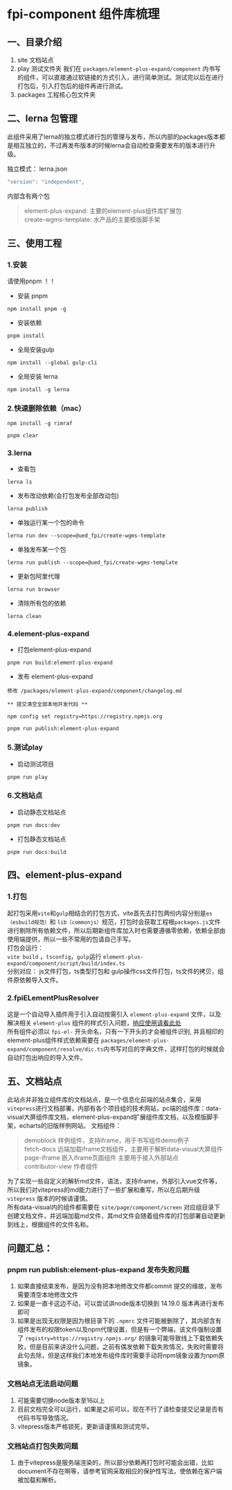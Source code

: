 <!--
 * @Author: mjh
 * @Date: 2023-10-08 11:53:40
 * @LastEditors: mjh
 * @LastEditTime: 2023-10-08 16:34:57
 * @Description: 
-->
# fpi-component 组件库梳理

## 一、目录介绍
1. site 文档站点
2. play 测试文件夹 我们在 `packages/element-plus-expand/component` 内书写的组件，可以直接通过软链接的方式引入，进行简单测试。测试完以后在进行打包后，引入打包后的组件再进行测试。
3. packages 工程核心包文件夹


## 二、lerna 包管理
此组件采用了lerna的独立模式进行包的管理与发布，所以内部的packages版本都是相互独立的，不过再发布版本的时候lerna会自动检查需要发布的版本进行升级。

独立模式：
lerna.json
```js
"version": "independent",
```

内部含有两个包
>element-plus-expand: 主要的element-plus组件库扩展包  
>create-wgms-template: 水产品的主要模版脚手架


## 三、使用工程

### 1.安装
请使用pnpm ！！

- 安装 pnpm

```
npm install pnpm -g
```

- 安装依赖

```
pnpm install
```
- 全局安装gulp
```
npm install --global gulp-cli
```
- 全局安装 lerna
```
npm install -g lerna
```

### 2.快速删除依赖（mac）
```
npm install -g rimraf 

pnpm clear
```

### 3.lerna
- 查看包
```
lerna ls
```
- 发布改动依赖(会打包发布全部改动包)
```
lerna publish
```
- 单独运行某一个包的命令
```
lerna run dev --scope=@ued_fpi/create-wgms-template
```

- 单独发布某一个包
```
lerna run publish --scope=@ued_fpi/create-wgms-template
```

- 更新包阿里代理
```
lerna run browser
```

- 清除所有包的依赖
```
lerna clean
```


### 4.element-plus-expand

- 打包element-plus-expand

```
pnpm run build:element-plus-expand
```

- 发布 element-plus-expand

```
修改 /packages/element-plus-expand/component/changelog.md 

** 提交清空全部本地开发代码 **

npm config set registry=https://registry.npmjs.org

pnpm run publish:element-plus-expand
```
### 5.测试play

- 启动测试项目

```
pnpm run play
```

### 6.文档站点

- 启动静态文档站点

```
pnpm run docs:dev
```

- 打包静态文档站点

``` 
pnpm run docs:build
```


## 四、element-plus-expand 
### 1.打包
起打包采用`vite`和`gulp`相结合的打包方式，vite首先去打包两份内容分别是`es（esbuild规范）`和 `lib（commonjs）`规范，打包时会获取工程根`packages.js`文件进行剔除所有依赖文件，所以后期新组件库加入时也需要遵循零依赖，依赖全部由使用端提供，所以一些不常用的包请自己手写。  
打包会运行：  
`vite build` ，`tsconfig`，`gulp`运行 `element-plus-expand/component/script/build/index.ts`   
分别对应： js文件打包，ts类型打包和 gulp操作css文件打包，ts文件的拷贝，组件原依赖导入文件。
### 2.fpiELementPlusResolver
这是一个自动导入插件用于引入自动按需引入 `element-plus-expand` 文件，以及解决相关 `element-plus` 组件的样式引入问题，[响应使用请看此处](https://freedom-fj.github.io/element-plus-expand/page/component/element-plus-expand/quickstart.html#_2-%E5%8A%A8%E6%80%81%E6%8C%89%E9%9C%80%E5%BC%95%E5%85%A5)  
所有组件必须以 `fpi-el-` 开头命名，只有一下开头的才会被组件识别, 并且相印的element-plus组件样式依赖需要在 `packages/element-plus-expand/component/resolve/dic.ts`内书写对应的字典文件，这样打包的时候就会自动打包出响应的导入文件。

## 五、文档站点
此站点并非独立组件库的文档站点，是一个信息化前端的站点集合，采用`vitepress`进行文档部署，内部有各个项目组的技术网站，pc端的组件库：data-visual大屏组件库文档，element-plus-expand扩展组件库文档，以及模版脚手架，echarts的旧版样例网站。
文档组件：
> demoblock 样例组件，支持iframe，用于书写组件demo例子  
> fetch-docs 远端加载iframe文档组件，主要用于解析data-visual大屏组件  
> page-iframe 嵌入iframe页面组件 主要用于接入外部站点  
> contributor-view 作者组件   

为了实现一些自定义的解析md文件，语法，支持iframe，外部引入vue文件等，所以我们对vitepress的md能力进行了一些扩展和重写，所以在后期升级 `vitepress` 版本的时候请谨慎。  
所有data-visual内的组件都需要在 `site/page/component/screen` 对应组目录下创建文档文件，并远端加载md文件，其md文件会随着组件库的打包部署自动更新到线上，根据组件的文件名称。  

## 问题汇总：

### pnpm run publish:element-plus-expand 发布失败问题
1. 如果直接结束发布，是因为没有把本地修改文件都commit 提交的缘故，发布需要清空本地修改文件
2. 如果是一直卡这边不动，可以尝试讲node版本切换到 14.19.0 版本再进行发布即可
3. 如果是出现无权限是因为根目录下的 `.npmrc` 文件可能被删除了，其内部含有组件发布的权限token以及npm代理设置，但是有一个弊端，该文件强制设置了 `registry=https://registry.npmjs.org/` 的镜象可能导致线上下载依赖失败，但是目前来讲没什么问题，之前有偶发依赖下载失败情况，失败时需要将此句去除，但是这样我们本地发布组件库时需要手动将npm镜象设置为npm原镜象。

### 文档站点无法启动问题
1. 可能需要切换node版本至16以上
2. 目前文档完全可以运行，如果是之前可以，现在不行了请检查提交记录是否有代码书写导致情况。
3. vitepress版本严格锁死，更新请谨慎和测试完毕。

### 文档站点打包失败问题
1. 由于vitepress是服务端渲染的，所以部分依赖再打包时可能会出错，比如document不存在啊等，请参考官网采取相应的保护性写法，使依赖在客户端被加载和解析。
